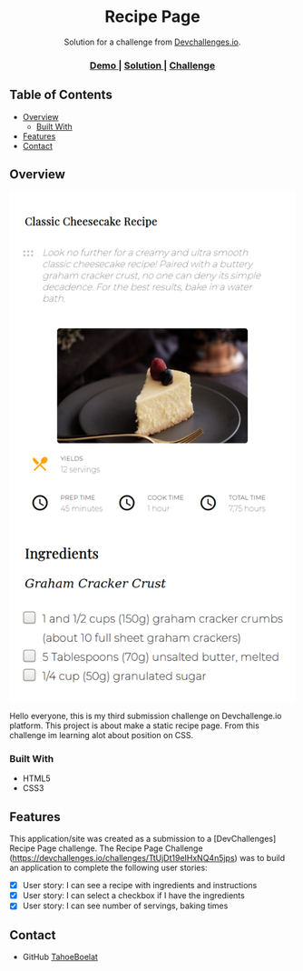 <h1 align="center">Recipe Page</h1>

<div align="center">
   Solution for a challenge from  <a href="https://devchallenges.io/challenges/OEKdUZ6xs0h99C38XVht">Devchallenges.io</a>.
</div>

<div align="center">
  <h3>
    <a href="https://recipepagealfi.netlify.app/">
      Demo
    </a>
    <span> | </span>
    <a href="https://{your-url-to-the-solution}">
      Solution
    </a>
    <span> | </span>
    <a href="https://devchallenges.io/challenges/OEKdUZ6xs0h99C38XVht">
      Challenge
    </a>
  </h3>
</div>

## Table of Contents

- [Overview](#overview)
  - [Built With](#built-with)
- [Features](#features)
- [Contact](#contact)

## Overview

![screenshot](https://raw.githubusercontent.com/TahoeBoelat/Responsive-Dev-Challenges/main/Recipe%20Page/Screen%20Shot%202021-01-31%20at%2013.43.08.png)

Hello everyone, this is my third submission challenge on Devchallenge.io platform. This project is about make a static recipe page. From this challenge 
im learning alot about position on CSS.

### Built With

- HTML5
- CSS3

## Features

This application/site was created as a submission to a [DevChallenges] Recipe Page challenge. The Recipe Page Challenge (https://devchallenges.io/challenges/TtUjDt19eIHxNQ4n5jps) was to build an application to complete the following user stories:

- [x] User story: I can see a recipe with ingredients and instructions
- [x] User story: I can select a checkbox if I have the ingredients
- [x] User story: I can see number of servings, baking times

## Contact

- GitHub [TahoeBoelat](https://github.com/tahoeboelat)
